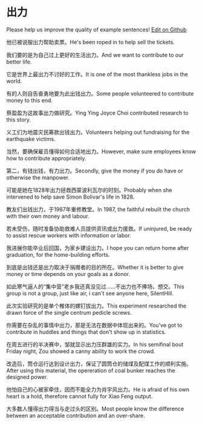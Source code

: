 # 出力

Please help us improve the quality of example sentences! [Edit on Github](https://github.com/jiyushe/jiyu-example-sentence-source/blob/main/chinese/chuli.md)

<p><span class="chinese">他已被说服出力帮助卖票。</span><span class="english">He's been roped in to help sell the tickets.</span></p>

<p><span class="chinese">我们要的是为自己过上更好的生活出力。</span><span class="english">And we want to contribute to our better life.</span></p>

<p><span class="chinese">它是世界上最出力不讨好的工作。</span><span class="english">It is one of the most thankless jobs in the world.</span></p>

<p><span class="chinese">有的人则自告奋勇地要为此出钱出力。</span><span class="english">Some people volunteered to contribute money to this end.</span></p>

<p><span class="chinese">蔡盈盈为这故事出力做研究。</span><span class="english">Ying Ying Joyce Choi contributed research to this story.</span></p>

<p><span class="chinese">义工们为地震灾民筹款出钱出力。</span><span class="english">Volunteers helping out fundraising for the earthquake victims.</span></p>

<p><span class="chinese">当然，要确保雇员懂得如何合适地出力。</span><span class="english">However, make sure employees know how to contribute appropriately.</span></p>

<p><span class="chinese">第二，有钱出钱，有力出力。</span><span class="english">Secondly, give the money if you do have or otherwise the manpower.</span></p>

<p><span class="chinese">可能是她在1828年出力拯救西蒙波利瓦尔的时刻。</span><span class="english">Probably when she intervened to help save Simon Bolivar's life in 1828.</span></p>

<p><span class="chinese">教友们出钱出力，于1987年重修教堂。</span><span class="english">In 1987, the faithful rebuilt the church with their own money and labour.</span></p>

<p><span class="chinese">若未受伤，随时准备协助救难人员提供资讯或出力援救。</span><span class="english">If uninjured, be ready to assist rescue workers with information or labor.</span></p>

<p><span class="chinese">我进展你能卒业后回国，为家乡建设出力。</span><span class="english">I hope you can return home after graduation, for the home-building efforts.</span></p>

<p><span class="chinese">到底是出钱还是出力取决于捐赠者的目的所在。</span><span class="english">Whether it is better to give money or time depends on your goals as a donor.</span></p>

<p><span class="chinese">如此寒气逼人的“集中营”老乡我还真没见过……不出力也不捧场，想交。</span><span class="english">This group is not a group, just like air, i can't see anyone here, SilentHill.</span></p>

<p><span class="chinese">此次实验研究的是单个椎体的螺钉拔出力。</span><span class="english">This experiment researched the drawn force of the single centrum pedicle screws.</span></p>

<p><span class="chinese">你需要在杂乱的事情中出力，那是无法在数据中体现出来的。</span><span class="english">You've got to contribute in huddles and things that don't show up in statistics.</span></p>

<p><span class="chinese">在周五进行的半决赛中，邹就显示出力压群雄的实力。</span><span class="english">In his semifinal bout Friday night, Zou showed a canny ability to work the crowd.</span></p>

<p><span class="chinese">改造后，筒仓运行达到设计出力，保证了圆筒仓的储煤及配煤工作的顺利实施。</span><span class="english">After using this material, the opereration of coal bunker reaches the designed power.</span></p>

<p><span class="chinese">他怕自己的心被家牵住，因而不能全力为肖宇风出力。</span><span class="english">He is afraid of his own heart is a hold, therefore cannot fully for Xiao Feng output.</span></p>

<p><span class="chinese">大多数人懂得出力得当与走过头的区别。</span><span class="english">Most people know the difference between an acceptable contribution and an over-share.</span></p>


